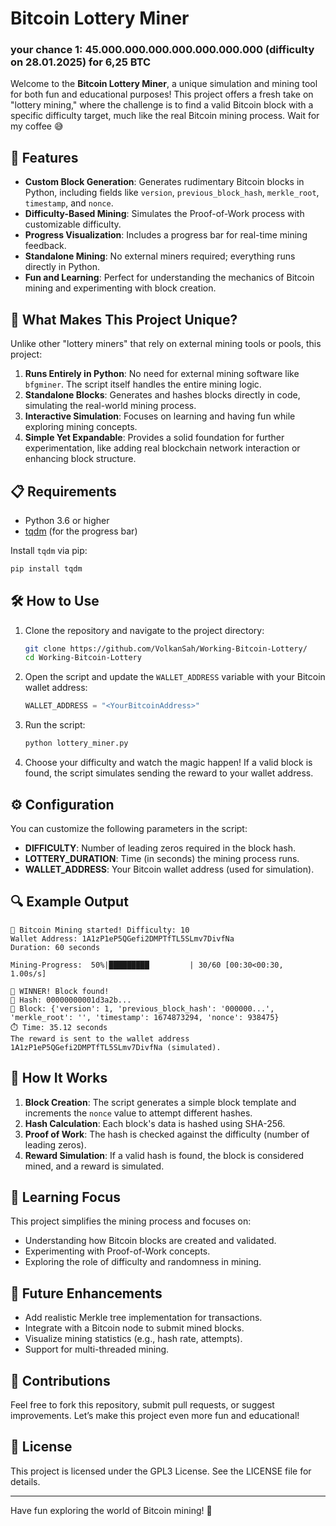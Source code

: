 # Bitcoin Lottery Miner
### your chance 1: 45.000.000.000.000.000.000.000 (difficulty on 28.01.2025) for 6,25 BTC

Welcome to the **Bitcoin Lottery Miner**, a unique simulation and mining tool for both fun and educational purposes! This project offers a fresh take on "lottery mining," where the challenge is to find a valid Bitcoin block with a specific difficulty target, much like the real Bitcoin mining process. Wait for my coffee 😅

## 🚀 Features

- **Custom Block Generation**: Generates rudimentary Bitcoin blocks in Python, including fields like `version`, `previous_block_hash`, `merkle_root`, `timestamp`, and `nonce`.
- **Difficulty-Based Mining**: Simulates the Proof-of-Work process with customizable difficulty.
- **Progress Visualization**: Includes a progress bar for real-time mining feedback.
- **Standalone Mining**: No external miners required; everything runs directly in Python.
- **Fun and Learning**: Perfect for understanding the mechanics of Bitcoin mining and experimenting with block creation.

## 🌟 What Makes This Project Unique?

Unlike other "lottery miners" that rely on external mining tools or pools, this project:

1. **Runs Entirely in Python**: No need for external mining software like `bfgminer`. The script itself handles the entire mining logic.
2. **Standalone Blocks**: Generates and hashes blocks directly in code, simulating the real-world mining process.
3. **Interactive Simulation**: Focuses on learning and having fun while exploring mining concepts.
4. **Simple Yet Expandable**: Provides a solid foundation for further experimentation, like adding real blockchain network interaction or enhancing block structure.

## 📋 Requirements

- Python 3.6 or higher
- [tqdm](https://pypi.org/project/tqdm/) (for the progress bar)

Install `tqdm` via pip:
```bash
pip install tqdm
```

## 🛠️ How to Use

1. Clone the repository and navigate to the project directory:
   ```bash
   git clone https://github.com/VolkanSah/Working-Bitcoin-Lottery/
   cd Working-Bitcoin-Lottery
   ```
2. Open the script and update the `WALLET_ADDRESS` variable with your Bitcoin wallet address:
   ```python
   WALLET_ADDRESS = "<YourBitcoinAddress>"
   ```
3. Run the script:
   ```bash
   python lottery_miner.py
   ```
4. Choose your difficulty and watch the magic happen! If a valid block is found, the script simulates sending the reward to your wallet address.

## ⚙️ Configuration

You can customize the following parameters in the script:

- **DIFFICULTY**: Number of leading zeros required in the block hash.
- **LOTTERY_DURATION**: Time (in seconds) the mining process runs.
- **WALLET_ADDRESS**: Your Bitcoin wallet address (used for simulation).

## 🔍 Example Output

```text
🚀 Bitcoin Mining started! Difficulty: 10
Wallet Address: 1A1zP1eP5QGefi2DMPTfTL5SLmv7DivfNa
Duration: 60 seconds

Mining-Progress:  50%|█████████         | 30/60 [00:30<00:30,  1.00s/s]

🎉 WINNER! Block found!
🔑 Hash: 00000000001d3a2b...
📜 Block: {'version': 1, 'previous_block_hash': '000000...', 'merkle_root': '', 'timestamp': 1674873294, 'nonce': 938475}
⏱️ Time: 35.12 seconds
The reward is sent to the wallet address 1A1zP1eP5QGefi2DMPTfTL5SLmv7DivfNa (simulated).
```

## 🤔 How It Works

1. **Block Creation**: The script generates a simple block template and increments the `nonce` value to attempt different hashes.
2. **Hash Calculation**: Each block's data is hashed using SHA-256.
3. **Proof of Work**: The hash is checked against the difficulty (number of leading zeros).
4. **Reward Simulation**: If a valid hash is found, the block is considered mined, and a reward is simulated.

## 🧠 Learning Focus

This project simplifies the mining process and focuses on:
- Understanding how Bitcoin blocks are created and validated.
- Experimenting with Proof-of-Work concepts.
- Exploring the role of difficulty and randomness in mining.

## 🚧 Future Enhancements

- Add realistic Merkle tree implementation for transactions.
- Integrate with a Bitcoin node to submit mined blocks.
- Visualize mining statistics (e.g., hash rate, attempts).
- Support for multi-threaded mining.

## 🤝 Contributions

Feel free to fork this repository, submit pull requests, or suggest improvements. Let’s make this project even more fun and educational!

## 📜 License

This project is licensed under the GPL3 License. See the LICENSE file for details.

---

Have fun exploring the world of Bitcoin mining! 🚀


